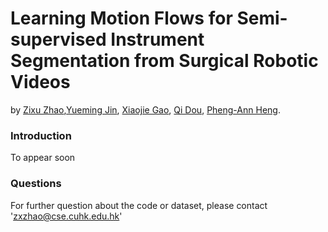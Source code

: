 # Learning Motion Flows for Semi-supervised Instrument Segmentation from Surgical Robotic Videos
by [Zixu Zhao](https://scholar.google.com.hk/citations?user=GSQY0CEAAAAJ&hl=zh-CN),[Yueming Jin](https://yuemingjin.github.io/), [Xiaojie Gao](https://www.researchgate.net/profile/Xiaojie_Gao3), [Qi Dou](http://www.cse.cuhk.edu.hk/~qdou/), [Pheng-Ann Heng](http://www.cse.cuhk.edu.hk/~pheng/). 

### Introduction
To appear soon

### Questions

For further question about the code or dataset, please contact 'zxzhao@cse.cuhk.edu.hk'
